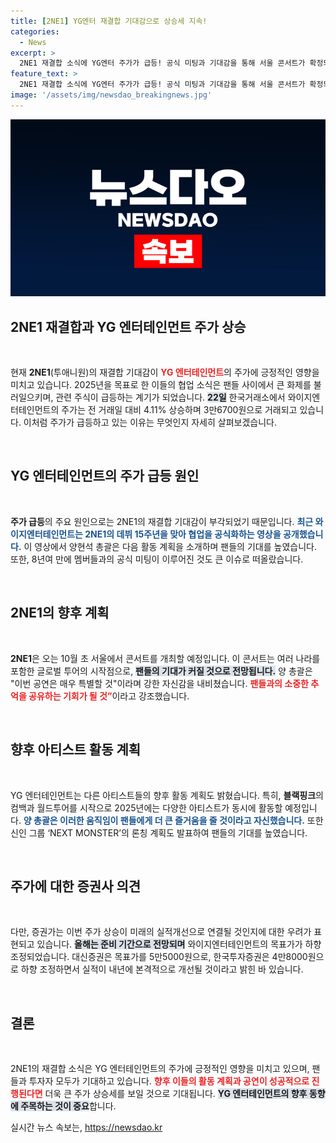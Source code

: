 ```yaml
---
title: [2NE1] YG엔터 재결합 기대감으로 상승세 지속!
categories:
  - News
excerpt: >
  2NE1 재결합 소식에 YG엔터 주가가 급등! 공식 미팅과 기대감을 통해 서울 콘서트가 확정되면서 팬들의 열광이 커지고 있다. 2025년 블랙핑크와 함께하는 글로벌 활동도 예고되어 주목받고 있다.
feature_text: >
  2NE1 재결합 소식에 YG엔터 주가가 급등! 공식 미팅과 기대감을 통해 서울 콘서트가 확정되면서 팬들의 열광이 커지고 있다. 2025년 블랙핑크와 함께하는 글로벌 활동도 예고되어 주목받고 있다.
image: '/assets/img/newsdao_breakingnews.jpg'
---
```


<p><img src="/assets/img/newsdao_breakingnews.jpg" alt="bookingtag 속보" /></p>

<h2 data-ke-size="size26">2NE1 재결합과 YG 엔터테인먼트 주가 상승</h2>

<p data-ke-size="size16">&nbsp;</p>

<p>현재 <b>2NE1</b>(투애니원)의 재결합 기대감이 <b><span style="color: #ee2323;">YG 엔터테인먼트</span></b>의 주가에 긍정적인 영향을 미치고 있습니다. 2025년을 목표로 한 이들의 협업 소식은 팬들 사이에서 큰 화제를 불러일으키며, 관련 주식이 급등하는 계기가 되었습니다. <b><span style="background-color: #21538527;">22일</span></b> 한국거래소에서 와이지엔터테인먼트의 주가는 전 거래일 대비 4.11% 상승하며 3만6700원으로 거래되고 있습니다. 이처럼 주가가 급등하고 있는 이유는 무엇인지 자세히 살펴보겠습니다.</p>

<p data-ke-size="size16">&nbsp;</p>

<h2 data-ke-size="size26">YG 엔터테인먼트의 주가 급등 원인</h2>

<p data-ke-size="size16">&nbsp;</p>

<p><b>주가 급등</b>의 주요 원인으로는 2NE1의 재결합 기대감이 부각되었기 때문입니다. <b><span style="color: #1a5490;">최근 와이지엔터테인먼트는 2NE1의 데뷔 15주년을 맞아 협업을 공식화하는 영상을 공개했습니다.</span></b> 이 영상에서 양현석 총괄은 다음 활동 계획을 소개하며 팬들의 기대를 높였습니다. 또한, 8년여 만에 멤버들과의 공식 미팅이 이루어진 것도 큰 이슈로 떠올랐습니다.</p>

<p data-ke-size="size16">&nbsp;</p>

<h2 data-ke-size="size26">2NE1의 향후 계획</h2>

<p data-ke-size="size16">&nbsp;</p>

<p><b>2NE1</b>은 오는 10월 초 서울에서 콘서트를 개최할 예정입니다. 이 콘서트는 여러 나라를 포함한 글로벌 투어의 시작점으로, <b><span style="background-color: #21538527;">팬들의 기대가 커질 것으로 전망됩니다.</span></b> 양 총괄은 "이번 공연은 매우 특별할 것"이라며 강한 자신감을 내비쳤습니다. <b><span style="color: #ee2323;">팬들과의 소중한 추억을 공유하는 기회가 될 것”</span></b>이라고 강조했습니다.</p>

<p data-ke-size="size16">&nbsp;</p>

<h2 data-ke-size="size26">향후 아티스트 활동 계획</h2>

<p data-ke-size="size16">&nbsp;</p>

<p>YG 엔터테인먼트는 다른 아티스트들의 향후 활동 계획도 밝혔습니다. 특히, <b>블랙핑크</b>의 컴백과 월드투어를 시작으로 2025년에는 다양한 아티스트가 동시에 활동할 예정입니다. <b><span style="color: #1a5490;">양 총괄은 이러한 움직임이 팬들에게 더 큰 즐거움을 줄 것이라고 자신했습니다.</span></b> 또한 신인 그룹 ‘NEXT MONSTER’의 론칭 계획도 발표하여 팬들의 기대를 높였습니다.</p>

<p data-ke-size="size16">&nbsp;</p>

<h2 data-ke-size="size26">주가에 대한 증권사 의견</h2>

<p data-ke-size="size16">&nbsp;</p>

<p>다만, 증권가는 이번 주가 상승이 미래의 실적개선으로 연결될 것인지에 대한 우려가 표현되고 있습니다. <b><span style="background-color: #21538527;">올해는 준비 기간으로 전망되며</span></b> 와이지엔터테인먼트의 목표가가 하향 조정되었습니다. 대신증권은 목표가를 5만5000원으로, 한국투자증권은 4만8000원으로 하향 조정하면서 실적이 내년에 본격적으로 개선될 것이라고 밝힌 바 있습니다.</p>

<p data-ke-size="size16">&nbsp;</p>

<h2 data-ke-size="size26">결론</h2>

<p data-ke-size="size16">&nbsp;</p>

<p>2NE1의 재결합 소식은 YG 엔터테인먼트의 주가에 긍정적인 영향을 미치고 있으며, 팬들과 투자자 모두가 기대하고 있습니다. <b><span style="color: #ee2323;">향후 이들의 활동 계획과 공연이 성공적으로 진행된다면</span></b> 더욱 큰 주가 상승세를 보일 것으로 기대됩니다. <b><span style="background-color: #21538527;">YG 엔터테인먼트의 향후 동향에 주목하는 것이 중요</span></b>합니다.</p>
실시간 뉴스 속보는, <a href="https://newsdao.kr" rel="dofollow">https://newsdao.kr</a>


